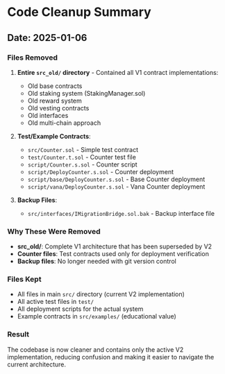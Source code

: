 # Code Cleanup Summary

## Date: 2025-01-06

### Files Removed

1. **Entire `src_old/` directory** - Contained all V1 contract implementations:
   - Old base contracts
   - Old staking system (StakingManager.sol)
   - Old reward system
   - Old vesting contracts
   - Old interfaces
   - Old multi-chain approach

2. **Test/Example Contracts**:
   - `src/Counter.sol` - Simple test contract
   - `test/Counter.t.sol` - Counter test file
   - `script/Counter.s.sol` - Counter script
   - `script/DeployCounter.s.sol` - Counter deployment
   - `script/base/DeployCounter.s.sol` - Base Counter deployment
   - `script/vana/DeployCounter.s.sol` - Vana Counter deployment

3. **Backup Files**:
   - `src/interfaces/IMigrationBridge.sol.bak` - Backup interface file

### Why These Were Removed

- **src_old/**: Complete V1 architecture that has been superseded by V2
- **Counter files**: Test contracts used only for deployment verification
- **Backup files**: No longer needed with git version control

### Files Kept

- All files in main `src/` directory (current V2 implementation)
- All active test files in `test/`
- All deployment scripts for the actual system
- Example contracts in `src/examples/` (educational value)

### Result

The codebase is now cleaner and contains only the active V2 implementation, reducing confusion and making it easier to navigate the current architecture.